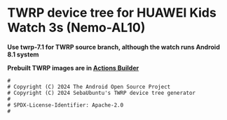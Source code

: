 # TWRP device tree for HUAWEI Kids Watch 3s (Nemo-AL10)

**Use twrp-7.1 for TWRP source branch, although the watch runs Android 8.1 system**

**Prebuilt TWRP images are in [Actions Builder](https://github.com/zh-xijun/acrion-twrp/builder/releases)**

```
#
# Copyright (C) 2024 The Android Open Source Project
# Copyright (C) 2024 SebaUbuntu's TWRP device tree generator
#
# SPDX-License-Identifier: Apache-2.0
#
```
